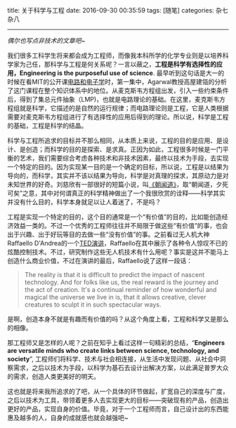 title: 关于科学与工程
date: 2016-09-30 00:35:59
tags: [随笔]
categories: 杂七杂八

---

*偶尔也写点非技术的文章吧~*

我们很多工科学生将来都会成为工程师，而像我本科所学的化学专业则是以培养科学家为己任，那科学与工程是何关系呢？一言以蔽之，**工程是科学有选择性的应用，Engineering is the purposeful use of science**. 最早听到这句话是大一的时候在看MIT的公开课[电路和电子学](http://open.163.com/special/opencourse/circuits.html)时，第一集中，Agarwal教授高屋建瓴的分析了这门课程在整个知识体系中的地位。从麦克斯韦方程组出发，引入一些约束条件后，得到了集总元件抽象（LMP)，也就是电路理论的基础。在这里，麦克斯韦方程组就是科学，它描述的是自然的运行规律；而电路理论则是工程，它是人类根据需要对麦克斯韦方程组进行了有选择性的应用后得到的理论。所以说，科学是工程的基础，工程是科学的结晶。

<!--more-->

科学与工程所追求的目标并不那么相同，从本质上来说，工程的目的是应用、是设计、是创造；而科学的目的是探索、是求真。正因为如此，工程很多时候是一门平衡的艺术，我们需要综合考虑各种技术和非技术因素，最终以技术为手段，去实现一个特定的目的。因为实现某一目的是一个确定的目标，所以说，工程是以结果为导向的，而科学，其实并不该以结果为导向，科学是对真理的探求，其原动力是对未知世界的好奇。刘慈欣有一部很好的短篇小说，叫[《朝闻道》](http://www.kanunu8.com/book3/6644/index.html)，取“朝闻道，夕死可矣”之意，其中对何谓真正的科学精神做出了一个我很欣赏的诠释——科学其实并没有什么目的，科学本身就足以让人着迷了，不是吗？

工程是实现一个特定的目的，这个目的通常是一个“有价值”的目的，比如能创造经济效益一类的。不过一个优秀的工程师往往并不局限于做这些“有价值”的事，也会出于兴趣、出于好玩等目的去做一些“没有价值”的事。之前看过无人机大神Raffaello D'Andrea的一个[TED演讲](http://open.163.com/movie/2016/3/M/F/MBHBRK2GK_MBHBSUGMF.html)，Raffaello在其中展示了各种令人惊叹不已的炫酷控制技术。不过，研究制作这些无人机技术有什么用呢？事实是这并不能马上创造什么商业价值，不过在演讲的最后，Raffaello说了这样一段话：

> The reality is that it is difficult to predict the impact of nascent technology. And for folks like us, the real reward is the journey and the act of creation. It's a continual reminder of how wonderful and magical the universe we live in is, that it allows creative, clever creatures to sculpt it in such spectacular ways.

是啊，创造本身不就是有趣而有价值的吗？从这个角度上看，工程和科学又是那么的相像。

那工程师又是怎样的人呢？之前在知乎上看过这样一句精彩的总结，“**Engineers are versatile minds who create links between science, technology, and society**”, 工程师们将科学、技术与社会相连接，从生活中发现问题、从社会中洞察需求，之后以技术为手段，以科学为基石去设计出解决方案，以此满足普罗大众的需求，创造人类更美好的明天。

这也就是将来我所追求的了吧，从一个具体的环节做起，扩宽自己的深度与广度，之后以技术为工具，带领着更多人去实现更大的目标——突破现有的产品，创造出更好的产品，实现自身的价值。毕竟，对于一个工程师而言，自己设计出的东西能惠及越多的人，自身的成就感也就会越强吧~